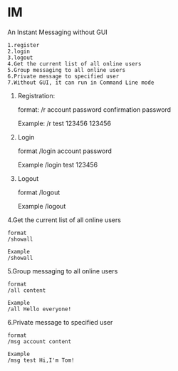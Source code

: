 # IM
An Instant Messaging without GUI

    1.register
    2.login
    3.logout
    4.Get the current list of all online users
    5.Group messaging to all online users
    6.Private message to specified user
    7.Without GUI, it can run in Command Line mode
  
1. Registration:
    
    format:
    /r account password confirmation password

    Example:
    /r test 123456 123456

2. Login
    
    format
    /login account password
    
    Example
    /login test 123456
    
3. Logout
    
    format
    /logout
    
    Example
    /logout
    
4.Get the current list of all online users
    
    format
    /showall
    
    Example
    /showall
    
5.Group messaging to all online users
    
    format
    /all content
    
    Example
    /all Hello everyone!
    
6.Private message to specified user
    
    format
    /msg account content
    
    Example
    /msg test Hi,I'm Tom!

  

